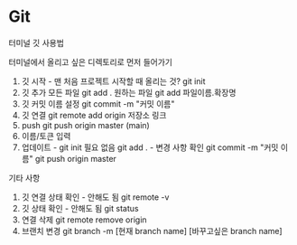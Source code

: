 # Git
터미널 깃 사용법

터미널에서 올리고 싶은 디렉토리로 먼저 들어가기

1. 깃 시작 - 맨 처음 프로젝트 시작할 때 올리는 것?
  git init
2. 깃 추가
  모든 파일
  git add .
  원하는 파일
  git add 파일이름.확장명
3. 깃 커밋 이름 설정
  git commit -m "커밋 이름"
4. 깃 연결
  git remote add origin 저장소 링크
5. push
  git push origin master (main)
6. 이름/토큰 입력
7. 업데이트 - git init 필요 없음
  git add . - 변경 사항 확인
  git commit -m "커밋 이름"
  git push origin master


기타 사항
1. 깃 연결 상태 확인 - 안해도 됨
  git remote -v
2. 깃 상태 확인 - 안해도 됨
  git status
3. 연결 삭제
  git remote remove origin 
4. 브랜치 변경
  git branch -m [현재 branch name] [바꾸고싶은 branch name]
